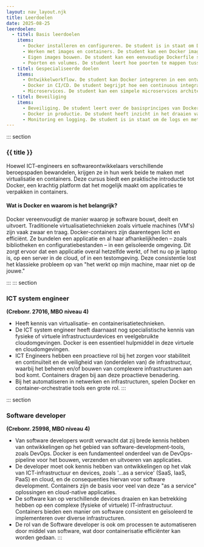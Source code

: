 ```yaml
---
layout: nav_layout.njk
title: Leerdoelen
date: 2025-08-25
leerdoelen:
  - titel: Basis leerdoelen
    items:
      - Docker installeren en configureren. De student is in staat om Docker Desktop (of de juiste Docker-engine voor het besturingssysteem) te installeren, te configureren en de basisfunctionaliteit te verifiëren.
      - Werken met images en containers. De student kan een Docker image ophalen uit een registry (zoals Docker Hub), een container opstarten, stoppen en verwijderen
      - Eigen images bouwen. De student kan een eenvoudige Dockerfile schrijven om een eigen applicatie te containeriseren.
      - Poorten en volumes. De student leert hoe poorten te mappen tussen de host en de container en hoe data persistent te maken door volumes te gebruiken.
  - titel: Gespecialiseerde doelen
    items:
      - Ontwikkelworkflow. De student kan Docker integreren in een ontwikkelworkflow, inclusief het opzetten van een ontwikkelomgeving voor een specifieke taal of framework.
      - Docker in CI/CD. De student begrijpt hoe een continuous integration/continuous deployment (CI/CD) pipeline kan worden opgezet met Docker, waarbij images automatisch worden gebouwd en getest na elke code commit.
      - Microservices. De student kan een simpele microservices architectuur opzetten met behulp van Docker Compose, waarbij verschillende services in aparte containers draaien.
  - titel: Beveiliging
    items:
      - Beveiliging. De student leert over de basisprincipes van Docker security, zoals het gebruik van non-root gebruikers, het scannen van images op kwetsbaarheden en het configureren van resource-limieten.
      - Docker in productie. De student heeft inzicht in het draaien van Docker containers in een productieomgeving, inclusief het gebruik van orchestration tools zoals Docker Swarm of een introductie tot Kubernetes concepten.
      - Monitoring en logging. De student is in staat om de logs en metrics van containers te verzamelen en te analyseren, en kan tools gebruiken om de gezondheid van containers en de onderliggende host te monitoren.
---
```


::: section
### {{ title }}

Hoewel ICT-engineers en softwareontwikkelaars verschillende beroepspaden bewandelen, krijgen ze in hun werk beide te maken met virtualisatie en containers. Deze cursus biedt een praktische introductie tot Docker, een krachtig platform dat het mogelijk maakt om applicaties te verpakken in containers.

#### Wat is Docker en waarom is het belangrijk?
Docker vereenvoudigt de manier waarop je software bouwt, deelt en uitvoert. Traditionele virtualisatietechnieken zoals virtuele machines (VM's) zijn vaak zwaar en traag. Docker-containers zijn daarentegen licht en efficiënt. Ze bundelen een applicatie en al haar afhankelijkheden – zoals bibliotheken en configuratiebestanden – in een geïsoleerde omgeving. Dit zorgt ervoor dat een applicatie overal hetzelfde werkt, of het nu op je laptop is, op een server in de cloud, of in een testomgeving. Deze consistentie lost het klassieke probleem op van "het werkt op mijn machine, maar niet op de jouwe."

:::
::: section
### ICT system engineer
**(Crebonr. 27016, MBO niveau 4)**
*   Heeft kennis van virtualisatie- en containerisatietechnieken.
*   De ICT system engineer heeft daarnaast nog specialistische kennis van fysieke of virtuele infrastructuurdevices en veelgebruikte cloudomgevingen. Docker is een essentieel hulpmiddel in deze virtuele en cloudomgevingen.
*   ICT Engineers hebben een proactieve rol bij het zorgen voor stabiliteit en continuïteit en de veiligheid van (onderdelen van) de infrastructuur, waarbij het beheren en/of bouwen van complexere infrastructuren aan bod komt. Containers dragen bij aan deze proactieve benadering.
*   Bij het automatiseren in netwerken en infrastructuren, spelen Docker en container-orchestratie tools een grote rol.
:::

::: section
### Software developer
**(Crebonr. 25998, MBO niveau 4)**
*   Van software developers wordt verwacht dat zij brede kennis hebben van ontwikkelingen op het gebied van software-development-tools, zoals DevOps. Docker is een fundamenteel onderdeel van de DevOps-pipeline voor het bouwen, verzenden en uitvoeren van applicaties.
*   De developer moet ook kennis hebben van ontwikkelingen op het vlak van ICT-infrastructuur en devices, zoals '...as a service' (SaaS, IaaS, PaaS) en cloud, en de consequenties hiervan voor software development. Containers zijn de basis voor veel van deze "as a service" oplossingen en cloud-native applicaties.
*   De software kan op verschillende devices draaien en kan betrekking hebben op een complexe (fysieke of virtuele) IT-infrastructuur. Containers bieden een manier om software consistent en geïsoleerd te implementeren over diverse infrastructuren.
*   De rol van de Software developer is ook om processen te automatiseren door middel van software, wat door containerisatie efficiënter kan worden gedaan.
:::